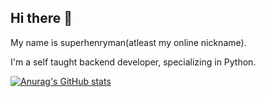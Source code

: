 ## Hi there 👋

My name is superhenryman(atleast my online nickname).

I'm a self taught backend developer, specializing in Python.

[![Anurag's GitHub stats](https://github-readme-stats.vercel.app/api?username=superhenryman)](https://github.com/anuraghazra/github-readme-stats)
